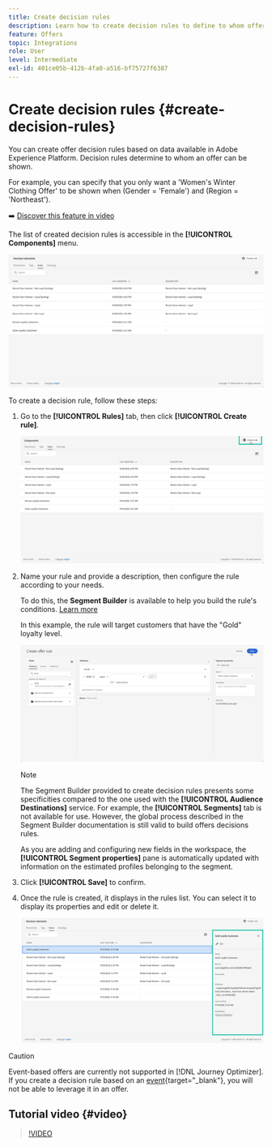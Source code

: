 ```yaml
---
title: Create decision rules
description: Learn how to create decision rules to define to whom offers can be displayed
feature: Offers
topic: Integrations
role: User
level: Intermediate
exl-id: 401ce05b-412b-4fa0-a516-bf75727f6387
---
```

# Create decision rules {#create-decision-rules}

You can create offer decision rules based on data available in Adobe Experience Platform. Decision rules determine to whom an offer can be shown.

For example, you can specify that you only want a 'Women's Winter Clothing Offer' to be shown when (Gender = 'Female') and (Region = 'Northeast').

➡️ [Discover this feature in video](#video)

The list of created decision rules is accessible in the **[!UICONTROL Components]** menu.

![](../assets/decision_rules_list.png)

To create a decision rule, follow these steps:

1. Go to the **[!UICONTROL Rules]** tab, then click **[!UICONTROL Create rule]**.

    ![](../assets/offers_decision_rule_creation.png)

1. Name your rule and provide a description, then configure the rule according to your needs.
    
    To do this, the **Segment Builder** is available to help you build the rule's conditions. [Learn more](../../segment/about-segments.md)
    
    In this example, the rule will target customers that have the "Gold" loyalty level.

    ![](../assets/offers_decision_rule_creation_segment.png)

    >[!NOTE]
    >
    >The Segment Builder provided to create decision rules presents some specificities compared to the one used with the **[!UICONTROL Audience Destinations]** service. For example, the **[!UICONTROL Segments]** tab is not available for use. However, the global process described in the Segment Builder documentation is still valid to build offers decisions rules.

    As you are adding and configuring new fields in the workspace, the **[!UICONTROL Segment properties]** pane is automatically updated with information on the estimated profiles belonging to the segment.

1. Click **[!UICONTROL Save]** to confirm.

1. Once the rule is created, it displays in the rules list. You can select it to display its properties and edit or delete it.

    ![](../assets/rule_created.png)

>[!CAUTION]
>
>Event-based offers are currently not supported in [!DNL Journey Optimizer]. If you create a decision rule based on an [event](https://experienceleague.adobe.com/docs/experience-platform/segmentation/ui/segment-builder.html?lang=en#events){target="_blank"}, you will not be able to leverage it in an offer.

## Tutorial video {#video}

>[!VIDEO](https://video.tv.adobe.com/v/329373?quality=12)
